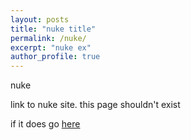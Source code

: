 ```yaml
---
layout: posts
title: "nuke title"
permalink: /nuke/
excerpt: "nuke ex"
author_profile: true
---
```

nuke


link to nuke site. this page shouldn't exist

if it does go [here](https://ece4760.github.io/Projects/Spring2025/ks875_ttw24_3rdGroupMember/index.html)